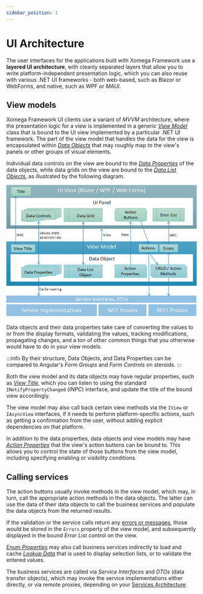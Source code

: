 ```yaml
---
sidebar_position: 1
---
```


# UI Architecture

The user interfaces for the applications built with Xomega Framework use a **layered UI architecture**, with cleanly separated layers that allow you to write platform-independent presentation logic, which you can also reuse with various .NET UI frameworks - both web-based, such as Blazor or WebForms, and native, such as WPF or *MAUI*.

## View models

Xomega Framework UI clients use a variant of *MVVM* architecture, where the presentation logic for a view is implemented in a generic [*View Model*](vm/view-models) class that is bound to the UI view implemented by a particular .NET UI framework. The part of the view model that handles the data for the view is encapsulated within [*Data Objects*](data-objects) that may roughly map to the view's panels or other groups of visual elements.

Individual data controls on the view are bound to the [*Data Properties*](properties/base) of the data objects, while data grids on the view are bound to the [*Data List Objects*](data-lists), as illustrated by the following diagram.

![UI architecture](img/ui_arch.png)

Data objects and their data properties take care of converting the values to or from the display formats, validating the values, tracking modifications, propagating changes, and a ton of other common things that you otherwise would have to do in your view models.

:::info
By their structure, Data Objects, and Data Properties can be compared to Angular's *Form Groups* and *Form Controls* on steroids.
:::

Both the view model and its data objects may have regular properties, such as [*View Title*](vm/view-models#view-title), which you can listen to using the standard `INotifyPropertyChanged` (*INPC*) interface, and update the title of the bound view accordingly.

The view model may also call back certain view methods via the `IView` or `IAsyncView` interfaces, if it needs to perform platform-specific actions, such as getting a confirmation from the user, without adding explicit dependencies on that platform.

In addition to the data properties, data objects and view models may have [*Action Properties*](properties/action) that the view's action buttons can be bound to. This allows you to control the state of those buttons from the view model, including specifying enabling or visibility conditions.

## Calling services

The action buttons usually invoke methods in the view model, which may, in turn, call the appropriate action methods in the data objects. The latter can use the data of their data objects to call the business services and populate the data objects from the returned results.

If the validation or the service calls return any [errors or messages](../services/errors), those would be stored in the `Errors` property of the view model, and subsequently displayed in the bound *Error List* control on the view.

[*Enum Properties*](properties/enum) may also call business services indirectly to load and cache [*Lookup Data*](lookup) that is used to display selection lists, or to validate the entered values.

The business services are called via *Service Interfaces* and *DTOs* (data transfer objects), which may invoke the service implementations either directly, or via remote proxies, depending on your [Services Architecture](../services/common#architecture).